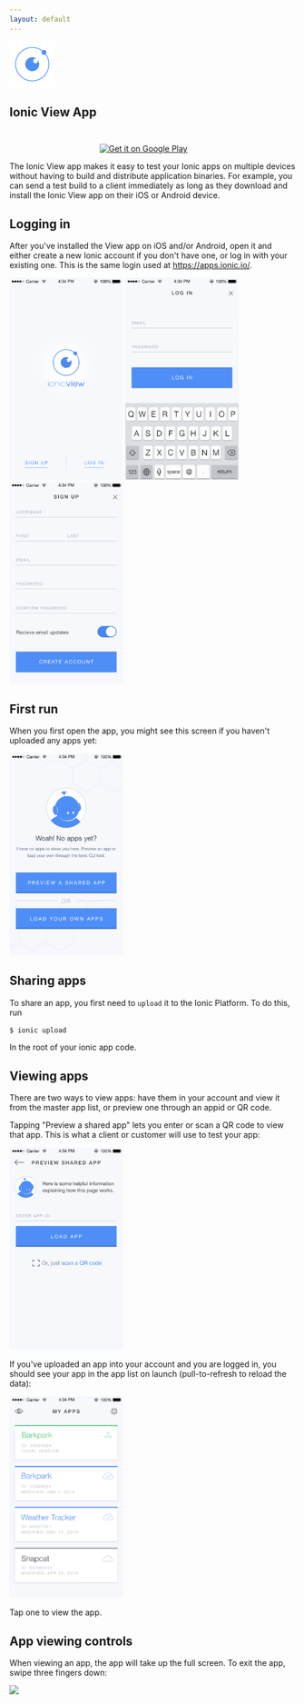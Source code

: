```yaml
---
layout: default
---
```


<img src="/img/viewapp-logo.png">

Ionic View App
-----

<a href="https://itunes.apple.com/us/app/ionic-view/id849930087?mt=8&uo=4" target="itunes_store" style="display:inline-block;overflow:hidden;background:url(https://linkmaker.itunes.apple.com/htmlResources/assets/en_us//images/web/linkmaker/badge_appstore-lrg.png) no-repeat;width:135px;height:40px;@media only screen{background-image:url(https://linkmaker.itunes.apple.com/htmlResources/assets/en_us//images/web/linkmaker/badge_appstore-lrg.svg);}"></a>
<a href="https://play.google.com/store/apps/details?id=com.ionic.viewapp" style="margin-left: 20px">
  <img alt="Get it on Google Play"
       src="https://developer.android.com/images/brand/en_generic_rgb_wo_45.png" />
</a>

The Ionic View app makes it easy to test your Ionic apps on multiple devices without having to build
and distribute application binaries. For example, you can send a test build to a client
immediately as long as they download and install the Ionic View app on their iOS or Android device.

## Logging in

After you've installed the View app on iOS and/or Android, open it and either create a new Ionic account if you
don't have one, or log in with your existing one. This is the same login used at <https://apps.ionic.io/>.

<img src="/img/viewapp/accounts-page.png" style="width: 200px">
<img src="/img/viewapp/login-page.png" style="width: 200px">
<img src="/img/viewapp/signup-page.png" style="width: 200px">

## First run

When you first open the app, you might see this screen if you haven't uploaded any apps yet:

<img src="/img/viewapp/empty-state-page.png" style="width: 200px">

## Sharing apps

To share an app, you first need to `upload` it to the Ionic Platform. To do this, run

```bash
$ ionic upload
```

In the root of your ionic app code.

## Viewing apps

There are two ways to view apps: have them in your account and view it from the master app list, or preview
one through an appid or QR code.

Tapping "Preview a shared app" lets you enter or scan a QR code to view that app. This is what a client or customer
will use to test your app:

<img src="/img/viewapp/preview-shared-app-page.png" style="width: 200px">

If you've uploaded an app into your account and you are logged in, you should see your app in the app list on launch (pull-to-refresh to reload the data):

<img src="/img/viewapp/apps-list-page.png" style="width: 200px">

Tap one to view the app.

## App viewing controls

When viewing an app, the app will take up the full screen. To exit the app, swipe three fingers down:

<img src="http://a2.mzstatic.com/us/r30/Purple5/v4/d6/f2/76/d6f276b5-84e8-21fb-75cc-26b5a481a494/screen568x568.jpeg" style="width: 200px">
